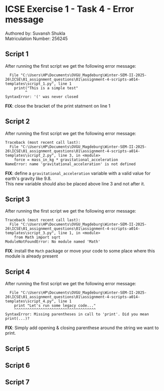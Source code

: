 # ICSE Exercise 1 - Task 4 - Error message

Authored by: Suvansh Shukla  
Matriculation Number: 256245

## Script 1

After running the first script we get the following error message:

```console
  File "C:\Users\HP\Documents\OVGU_Magdeburg\Winter-SEM-II-2025-26\ICSE\01_assignment_questions\01\assignment-4-scripts-a014-templates\script_1.py", line 1
    print("This is a simple test"
         ^
SyntaxError: '(' was never closed
```

**FIX**: close the bracket of the print statment on line 1

## Script 2

After running the first script we get the following error message:

```console
Traceback (most recent call last):
  File "C:\Users\HP\Documents\OVGU_Magdeburg\Winter-SEM-II-2025-26\ICSE\01_assignment_questions\01\assignment-4-scripts-a014-templates\script_2.py", line 3, in <module>
    force = mass_in_kg * gravitational_acceleration
NameError: name 'gravitational_acceleration' is not defined
```

**FIX**: define a `gravitational_acceleration` variable with a valid value for earth's gravity like 9.8.  
This new variable should also be placed above line 3 and not after it.

## Script 3

After running the first script we get the following error message:

```console
Traceback (most recent call last):
  File "C:\Users\HP\Documents\OVGU_Magdeburg\Winter-SEM-II-2025-26\ICSE\01_assignment_questions\01\assignment-4-scripts-a014-templates\script_3.py", line 1, in <module>
    from Math import sqrt
ModuleNotFoundError: No module named 'Math'
```

**FIX**: install the `Math` package or move your code to some place where this module is already present

## Script 4

After running the first script we get the following error message:

```console
  File "C:\Users\HP\Documents\OVGU_Magdeburg\Winter-SEM-II-2025-26\ICSE\01_assignment_questions\01\assignment-4-scripts-a014-templates\script_4.py", line 1
    print "Let's run some legacy code..."
    ^^^^^^^^^^^^^^^^^^^^^^^^^^^^^^^^^^^^^
SyntaxError: Missing parentheses in call to 'print'. Did you mean print(...)?
```

**FIX**: Simply add opening & closing parenthese around the string we want to print.

## Script 5

## Script 6

## Script 7
